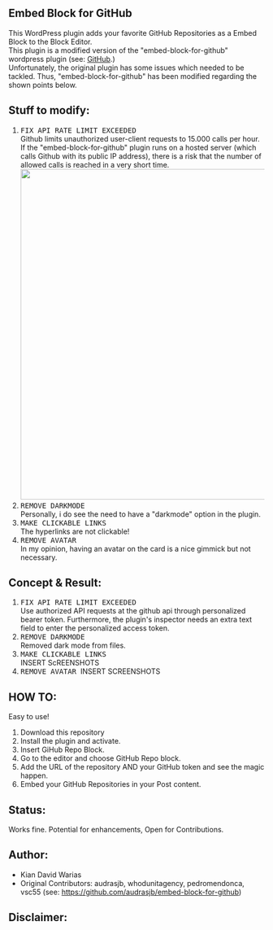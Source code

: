 ## Embed Block for GitHub
This WordPress plugin adds your favorite GitHub Repositories as a Embed Block to the Block Editor.
<br>
This plugin is a modified version of the "embed-block-for-github" wordpress plugin (see: [GitHub](https://github.com/audrasjb/embed-block-for-github).)<br>
Unfortunately, the original plugin has some issues which needed to be tackled. 
Thus, "embed-block-for-github" has been modified regarding the shown points below. 
## Stuff to modify: 
1) <kbd>FIX API RATE LIMIT EXCEEDED </kbd><br>
Github limits unauthorized user-client requests to 15.000 calls per hour.  
If the "embed-block-for-github" plugin runs on a hosted server (which calls Github with its public IP address), there is a risk that the number of allowed calls is reached in a very short time. <br>
<kbd> <a href="url"><img src="https://user-images.githubusercontent.com/55065075/223845380-09b160d1-e05c-44cb-9e80-54005d8fb7d2.png" height="auto" width="650"></a> </kbd> <br>
2) <kbd> REMOVE DARKMODE </kbd><br>
Personally, i do see the need to have a "darkmode" option in the plugin. <br> 
3) <kbd> MAKE CLICKABLE LINKS </kbd><br>
The hyperlinks are not clickable!<br>
4) <kbd> REMOVE AVATAR </kbd> <br>
In my opinion, having an avatar on the card is a nice gimmick but not necessary. <br> 
## Concept & Result: 
1) <kbd>FIX API RATE LIMIT EXCEEDED </kbd><br>
Use authorized API requests at the github api through personalized bearer token. Furthermore, the plugin's inspector needs an extra text field to enter the personalized access token. <br>
2) <kbd> REMOVE DARKMODE </kbd><br> 
Removed dark mode from files.<br>
3) <kbd> MAKE CLICKABLE LINKS </kbd><br>
INSERT ScREENSHOTS
4) <kbd> REMOVE AVATAR </kbd>
INSERT SCREENSHOTS 
## HOW TO: 
Easy to use!
1. Download this repository 
2. Install the plugin and activate.
3. Insert GiHub Repo Block.
4. Go to the editor and choose GitHub Repo block.
5. Add the URL of the repository AND your GitHub token and see the magic happen.
6. Embed your GitHub Repositories in your Post content.

## Status:
Works fine. 
Potential for enhancements, Open for Contributions. 

## Author: 
* Kian David Warias 
* Original Contributors: audrasjb, whodunitagency, pedromendonca, vsc55 (see: https://github.com/audrasjb/embed-block-for-github) 
## Disclaimer: 

